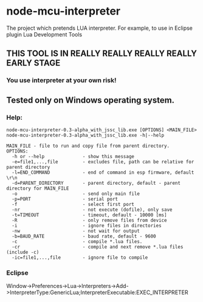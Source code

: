 # node-mcu-interpreter
The project which pretends LUA interpreter. For example, to use in Eclipse plugin Lua Development Tools

## THIS TOOL IS IN REALLY REALLY REALLY REALLY EARLY STAGE
### You use interpreter at your own risk!
## Tested only on Windows operating system.


### Help:
```
node-mcu-interpreter-0.3-alpha_with_jssc_lib.exe [OPTIONS] <MAIN_FILE>
node-mcu-interpreter-0.3-alpha_with_jssc_lib.exe -h|--help

MAIN_FILE - file to run and copy file from parent directory.
OPTIONS:
  -h or --help              - show this message
  -e=file1,...,file         - excludes file, path can be relative for parent directory
  -l=END_COMMAND            - end of command in esp firmware, default \r\n
  -d=PARENT_DIRECTORY       - parent directory, default - parent directory for MAIN_FILE
  -o                        - send only main file
  -p=PORT                   - serial port
  -f                        - select first port
  -nr                       - not execute (dofile), only save
  -t=TIMEOUT                - timeout, default - 10000 [ms]
  -R                        - only remove files from device
  -i                        - ignore files in directories
  -nw                       - not wait for output
  -b=BAUD_RATE              - baud rate, default - 9600
  -c                        - compile *.lua files.
  -cr                       - compile and next remove *.lua files (include -c)
  -ic=file1,...,file        - ignore file to compile
```

### Eclipse
Window->Preferences->Lua->Interpreters->Add->InterpreterType:GenericLua;InterpreterExecutable:EXEC_INTERPRETER
